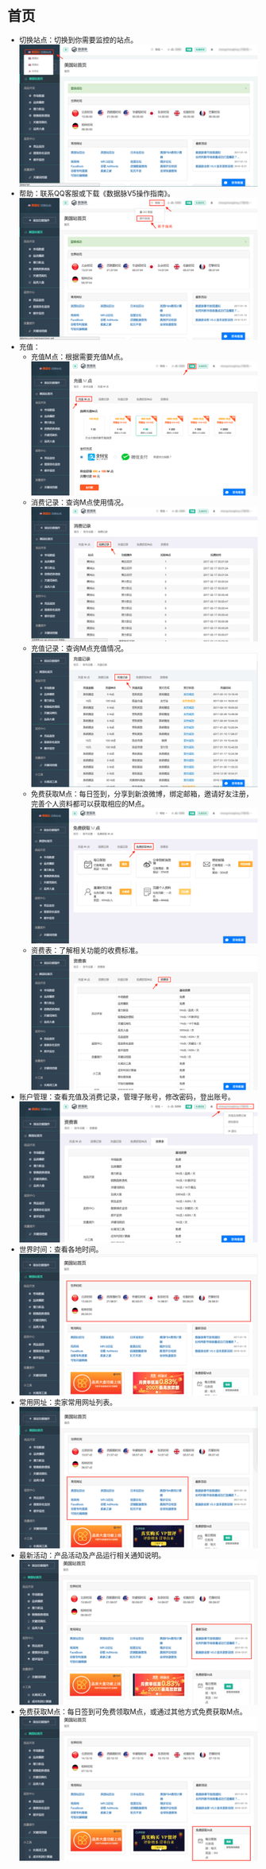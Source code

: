 # 首页

* 切换站点：切换到你需要监控的站点。
 ![](images/07.png)
* 帮助：联系QQ客服或下载《数据脉V5操作指南》。
 ![](images/08.png)
* 充值：
    * 充值M点：根据需要充值M点。
     ![](images/09.png)
    * 消费记录：查询M点使用情况。
     ![](images/10.png)
    * 充值记录：查询M点充值情况。
     ![](images/11.png)
    * 免费获取M点：每日签到，分享到新浪微博，绑定邮箱，邀请好友注册，完善个人资料都可以获取相应的M点。
     ![](images/12.png)
    * 资费表：了解相关功能的收费标准。
     ![](images/13.png)
* 账户管理：查看充值及消费记录，管理子账号，修改密码，登出账号。
 ![](images/14.png)
* 世界时间：查看各地时间。
 ![](images/15.png)
* 常用网址：卖家常用网址列表。
 ![](images/16.png)
* 最新活动：产品活动及产品运行相关通知说明。
 ![](images/17.png)
* 免费获取M点：每日签到可免费领取M点，或通过其他方式免费获取M点。
 ![](images/18.png)